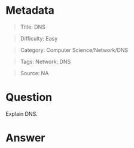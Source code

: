 # Metadata
> Title: DNS

> Difficulty: Easy

> Category: Computer Science/Network/DNS

> Tags: Network; DNS

> Source: NA

# Question
Explain DNS.

# Answer
